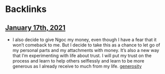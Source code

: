 
# Backlinks
## [January 17th, 2021](<January 17th, 2021.md>)
- I also decide to give Ngoc my money, even though I have a fear that it won’t comeback to me. But I decide to take this as a chance to let go of my personal parts and my attachments with money. It’s also a new way that I’m experimenting with life about trust. I will put my trust on the process and learn to help others selflessly and learn to be more generous as I already receive to much from my life. [generosity](<generosity.md>)

